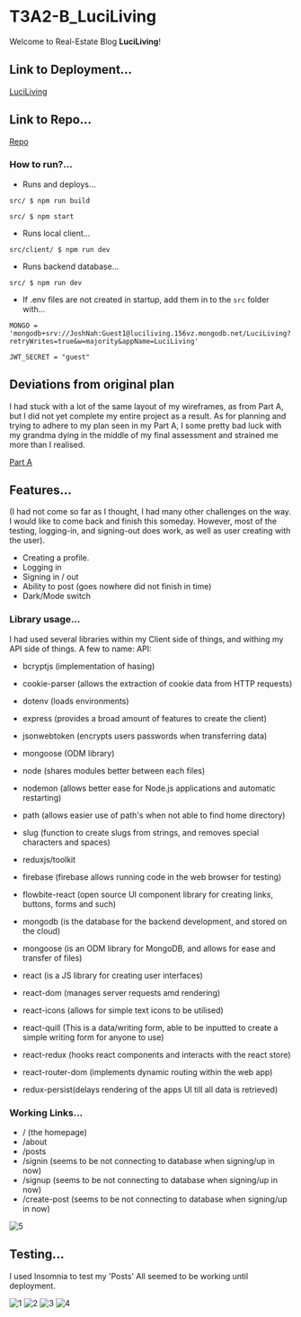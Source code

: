# T3A2-B_LuciLiving

Welcome to Real-Estate Blog **LuciLiving**!

## Link to Deployment...

[LuciLiving](https://t3a2-b-luciliving.onrender.com/)

## Link to Repo...

[Repo](https://github.com/Hmmmm-Josh/T3A2-B_LuciLiving)

### How to run?...

- Runs and deploys...
```
src/ $ npm run build

src/ $ npm start
```

- Runs local client...

```
src/client/ $ npm run dev
```

- Runs backend database...
```
src/ $ npm run dev
```

- If .env files are not created in startup, add them in to the `src` folder with...

```
MONGO = 'mongodb+srv://JoshNah:Guest1@luciliving.156vz.mongodb.net/LuciLiving?retryWrites=true&w=majority&appName=LuciLiving'

JWT_SECRET = "guest"
```

## Deviations from original plan

I had stuck with a lot of the same layout of my wireframes, as from Part A, but I did not yet complete my entire project as a result.
As for planning and trying to adhere to my plan seen in my Part A, I some pretty bad luck with my grandma dying in the middle of my final assessment and strained me more than I realised.


[Part A ](https://github.com/Hmmmm-Josh/T3A2-A)

## Features...

(I had not come so far as I thought, I had many other challenges on the way. I would like to come back and finish this someday. However, most of the testing, logging-in, and signing-out does work, as well as user creating with the user).

- Creating a profile.
- Logging in
- Signing in / out
- Ability to post (goes nowhere did not finish in time)
- Dark/Mode switch

### Library usage...

I had used several libraries within my Client side of things, and withing my API side of things. A few to name:
API:
- bcryptjs (implementation of hasing)

- cookie-parser (allows the extraction of cookie data from HTTP requests)

- dotenv (loads environments)

- express (provides a broad amount of features to create the client)

- jsonwebtoken (encrypts users passwords when transferring data)

- mongoose (ODM library)

- node (shares modules better between each files)

- nodemon (allows better ease for Node.js applications and automatic restarting)

- path (allows easier use of path's when not able to find home directory)

- slug (function to create slugs from strings, and removes special characters and spaces)

- reduxjs/toolkit 

- firebase (firebase allows running code in the web browser for testing)

- flowbite-react (open source UI component library for creating links, buttons, forms and such)

- mongodb (is the database for the backend development, and stored on the cloud)

- mongoose (is an ODM library for MongoDB, and allows for ease and transfer of files)

- react (is a JS library for creating user interfaces)

- react-dom (manages server requests amd rendering)

- react-icons (allows for simple text icons to be utilised)

- react-quill (This is a data/writing form, able to be inputted to create a simple writing form for anyone to use)

- react-redux (hooks react components and interacts with the react store)

- react-router-dom (implements dynamic routing within the web app)

- redux-persist(delays rendering of the apps UI till all data is retrieved)

### Working Links...

- /   (the homepage)
- /about
- /posts
- /signin (seems to be not connecting to database when signing/up in now)
- /signup (seems to be not connecting to database when signing/up in now)
- /create-post (seems to be not connecting to database when signing/up in now)

![5](./docs/5.png)

## Testing...

I used Insomnia to test my 'Posts' All seemed to be working until deployment.

![1](./docs/1.png)
![2](./docs/2.png)
![3](./docs/3.png)
![4](./docs/4.png)
